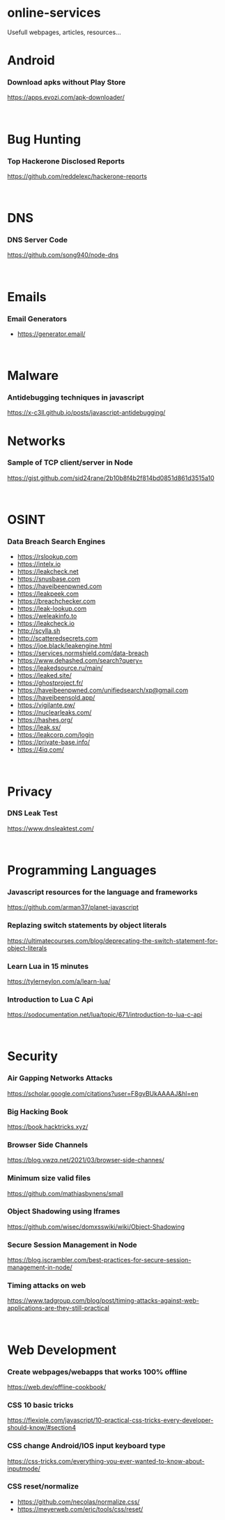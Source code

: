 # online-services
Usefull webpages, articles, resources...

# Android  
### Download apks without Play Store  
https://apps.evozi.com/apk-downloader/  
  
&nbsp;  
  
# Bug Hunting  
### Top Hackerone Disclosed Reports  
https://github.com/reddelexc/hackerone-reports  
  
&nbsp;  
  
# DNS
### DNS Server Code
https://github.com/song940/node-dns  
  
&nbsp;  
  
# Emails
### Email Generators  
* https://generator.email/  
  
&nbsp;  
  
# Malware
### Antidebugging techniques in javascript  
https://x-c3ll.github.io/posts/javascript-antidebugging/
  

# Networks
### Sample of TCP client/server in Node
https://gist.github.com/sid24rane/2b10b8f4b2f814bd0851d861d3515a10
  
&nbsp;  
  
# OSINT
### Data Breach Search Engines
* https://rslookup.com  
* https://intelx.io  
* https://leakcheck.net  
* https://snusbase.com  
* https://haveibeenpwned.com  
* https://leakpeek.com  
* https://breachchecker.com  
* https://leak-lookup.com  
* https://weleakinfo.to  
* https://leakcheck.io  
* http://scylla.sh  
* http://scatteredsecrets.com  
* https://joe.black/leakengine.html  
* https://services.normshield.com/data-breach  
* https://www.dehashed.com/search?query=  
* https://leakedsource.ru/main/   
* https://leaked.site/   
* https://ghostproject.fr/   
* https://haveibeenpwned.com/unifiedsearch/xp@gmail.com  
* https://haveibeensold.app/  
* https://vigilante.pw/  
* https://nuclearleaks.com/  
* https://hashes.org/  
* https://leak.sx/  
* https://leakcorp.com/login  
* https://private-base.info/  
* https://4iq.com/  
  
&nbsp;  
  
# Privacy  
### DNS Leak Test  
https://www.dnsleaktest.com/  
  
&nbsp;  
  
# Programming Languages
### Javascript resources for the language and frameworks  
https://github.com/arman37/planet-javascript  

### Replazing switch statements by object literals  
https://ultimatecourses.com/blog/deprecating-the-switch-statement-for-object-literals
  
### Learn Lua in 15 minutes  
https://tylerneylon.com/a/learn-lua/  
### Introduction to Lua C Api  
https://sodocumentation.net/lua/topic/671/introduction-to-lua-c-api  
  
&nbsp;  
  
# Security
### Air Gapping Networks Attacks  
https://scholar.google.com/citations?user=F8gvBUkAAAAJ&hl=en  

### Big Hacking Book  
https://book.hacktricks.xyz/  

### Browser Side Channels  
https://blog.vwzq.net/2021/03/browser-side-channes/  

### Minimum size valid files  
https://github.com/mathiasbynens/small  
  
### Object Shadowing using Iframes 
https://github.com/wisec/domxsswiki/wiki/Object-Shadowing  

### Secure Session Management in Node  
https://blog.jscrambler.com/best-practices-for-secure-session-management-in-node/

### Timing attacks on web  
https://www.tadgroup.com/blog/post/timing-attacks-against-web-applications-are-they-still-practical  
 

  
&nbsp;  
  
# Web Development  
### Create webpages/webapps that works 100% offline  
https://web.dev/offline-cookbook/  
  
### CSS 10 basic tricks  
https://flexiple.com/javascript/10-practical-css-tricks-every-developer-should-know/#section4

### CSS change Android/IOS input keyboard type  
https://css-tricks.com/everything-you-ever-wanted-to-know-about-inputmode/

### CSS reset/normalize
* https://github.com/necolas/normalize.css/  
* https://meyerweb.com/eric/tools/css/reset/  
